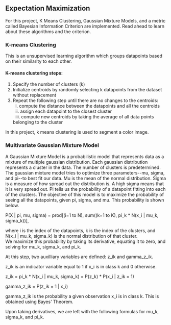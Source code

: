 ## Expectation Maximization

For this project, K Means Clustering, Gaussian Mixture Models, and a metric called Bayesian Information Criterion are implemented. Read ahead to learn about these algorithms and the criterion.

### K-means Clustering
This is an unsupervised learning algorithm which groups datapoints based on their similarity to each other.

#### K-means clustering steps:

1. Specify the number of clusters (k)
2. Initialize centroids by randomly selecting k datapoints from the dataset without replacement
3. Repeat the following step until there are no changes to the centroids:  
&nbsp; i. compute the distance between the datapoints and all the centroids  
&nbsp; ii. assign each datapoint to the closest cluster  
&nbsp; iii. compute new centroids by taking the average of all data points belonging to the cluster  

In this project, k means clustering is used to segment a color image.

### Multivariate Gaussian Mixture Model

A Gaussian Mixture Model is a probabilistic model that represents data as a mixture of multiple gaussian distribution. Each gaussian distribution represents a cluster in the data. The number of clusters is predetermined. The gaussian mixture model tries to optimize three parameters--mu, sigma, and pi--to best fit our data. Mu is the mean of the normal distribution. Sigma is a measure of how spread out the distribution is. A high sigma means that it is very spread out. Pi tells us the probability of a datapoint fitting into each of the clusters. The objective of this model is to maximize the probability of seeing all the datapoints, given pi, sigma, and mu. This probability is shown below.

P(X | pi, mu, sigma) = prod[(i=1 to N), sum((k=1 to K), pi_k * N(x_i | mu_k, sigma_k))],  

where i is the index of the datapoints, k is the index of the clusters, and N(x_i | mu_k, sigma_k) is the normal distribution of that cluster.  
We maximize this probability by taking its derivative, equating it to zero, and solving for mu_k, sigma_k, and pi_k.

At this step, two auxilliary variables are defined: z_ik and gamma_z_ik.  

z_ik is an indicator variable equal to 1 if x_i is in class k and 0 otherwise.  

z_ik = pi_k * N(x_i | mu_k, sigma_k) = P(z_k) * P(x_i | z_ik = 1)

gamma_z_ik = P(z_ik = 1 | x_i)

gamma_z_ik is the probability a given observation x_i is in class k. This is obtained using Bayes' Theorem.

Upon taking derivatives, we are left with the following formulas for mu_k, sigma_k, and pi_k.


